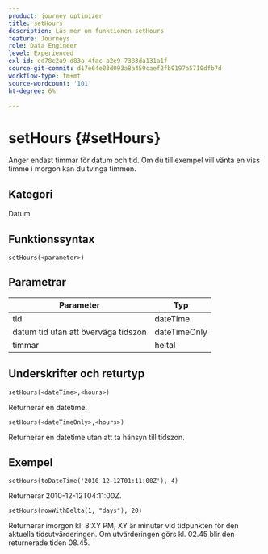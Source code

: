```yaml
---
product: journey optimizer
title: setHours
description: Läs mer om funktionen setHours
feature: Journeys
role: Data Engineer
level: Experienced
exl-id: ed78c2a9-d83a-4fac-a2e9-7383da131a1f
source-git-commit: d17e64e03d093a8a459caef2fb0197a5710dfb7d
workflow-type: tm+mt
source-wordcount: '101'
ht-degree: 6%

---
```


# setHours {#setHours}

Anger endast timmar för datum och tid. Om du till exempel vill vänta en viss timme i morgon kan du tvinga timmen.

## Kategori

Datum

## Funktionssyntax

`setHours(<parameter>)`

## Parametrar

| Parameter | Typ |
|--- |--- |
| tid | dateTime |
| datum tid utan att överväga tidszon | dateTimeOnly |
| timmar | heltal |

## Underskrifter och returtyp

`setHours(<dateTime>,<hours>)`

Returnerar en datetime.

`setHours(<dateTimeOnly>,<hours>)`

Returnerar en datetime utan att ta hänsyn till tidszon.

## Exempel

`setHours(toDateTime('2010-12-12T01:11:00Z'), 4)`

Returnerar 2010-12-12T04:11:00Z.

`setHours(nowWithDelta(1, "days"), 20)`

Returnerar imorgon kl. 8:XY PM, XY är minuter vid tidpunkten för den aktuella tidsutvärderingen. Om utvärderingen görs kl. 02.45 blir den returnerade tiden 08.45.

